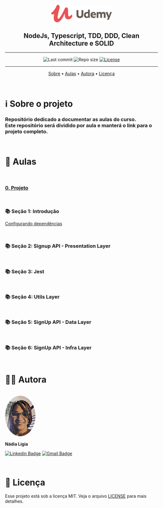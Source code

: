 <p align="center"><img src="./assets/logo.png" width=200></p>
<h2 align="center">NodeJs, Typescript, TDD, DDD, Clean Architecture e SOLID</h2>

---

<p align="center">
  <img alt="Last commit" src="https://img.shields.io/github/last-commit/nlnadialigia/udemy" />

  <img alt="Repo size" src="https://img.shields.io/github/repo-size/nlnadialigia/udemy"/>
   
  <a href="./license.md">
  <img alt="License" src="https://img.shields.io/badge/License-MIT-informational"/>
  </a>
</p>

---

<p align="center">
  <a href="#-information_source-sobre-o-projeto">Sobre</a> •
  <a href="#-open_file_folder-aulas">Aulas</a> • 
  <a href="#-woman_office_worker-autora">Autora</a> • 
  <a href="#-pencil-licença">Licença</a>
</p>
<br>

# ℹ️ Sobre o projeto 

<h3>Repositório dedicado a documentar as aulas do curso.<br>
Este repositório será dividido por aula e manterá o link para o projeto completo.</h3>

<br>

# 📂 Aulas
<br>

### [0. Projeto](https://github.com/nlnadialigia/clean-node-api.git)
<br>

### 📚 Seção 1: Introdução
[Configurando dependências](./aula01)

<br>

### 📚 Seção 2: Signup API - Presentation Layer

<!-- [Criando o SignUpController e validando o request]() -->

<!-- [Criando erros personalizados]() -->

<!-- [Utilizando Mocks da maneira correta]() -->

<!-- [Testando exceções e integrando com o EmailValidator]() -->

<!-- [Integrando com o AddAccount Usecase]() -->
<br>

### 📚 Seção 3: Jest

<!-- [Configurando o Jest e criando scripts de testes]() -->

<br>

### 📚 Seção 4: Utils Layer

<!-- [Criando o EmailValidatorAdapter e mockando o validator]() -->

<br>

### 📚 Seção 5: SignUp API - Data Layer

<!-- [Criando o DbAddAccount e integrando com o Encrypter]()

[Integrando com o AddAccountRepository]() -->

<br>

### 📚 Seção 6: SignUp API - Infra Layer

<!-- [Criando o BcryptAdapter e mockando o bcrypt]()

[Configurando MongoDb em memória]()

[Testando o MongoDb]() -->

<br>

# 👩‍💼 Autora
<br>

 <img style="border-radius: 50%;" src="./assets/picture.jpg" width="100px;" alt="Picture"/>
 <p><b>Nádia Ligia</b></p>

 [![Linkedin Badge](https://img.shields.io/badge/-nlnadialigia-blueviolet?style=flat&logo=Linkedin&logoColor=white&link=https://www.linkedin.com/in/nlnadialigia/)](https://www.linkedin.com/in/nlnadialigia/) 
[![Gmail Badge](https://img.shields.io/badge/-nlnadialigia@gmail.com-blueviolet?style=flat&logo=Gmail&logoColor=white&link=mailto:nlnadialigia@gmail.com)](mailto:nlnadialigia@gmail.com)

<br>

# 📝 Licença

Esse projeto está sob a licença MIT. Veja o arquivo [LICENSE](LICENSE) para mais detalhes.
